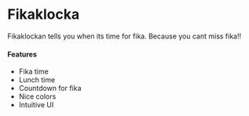 # Fikaklocka  

Fikaklockan tells you when its time for fika. Because you cant miss fika!!

#### Features

- Fika time
- Lunch time
- Countdown for fika
- Nice colors
- Intuitive UI
